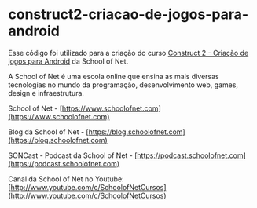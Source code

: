 # construct2-criacao-de-jogos-para-android

Esse código foi utilizado para a criação do curso [Construct 2 - Criação de jogos para Android](https://www.schoolofnet.com/curso/construct/construct-2/construct-2-criacao-de-jogos-para-android/) da School of Net.

A School of Net é uma escola online que ensina as mais diversas tecnologias no mundo da programação, desenvolvimento web, games, design e infraestrutura.

School of Net - [https://www.schoolofnet.com](https://www.schoolofnet.com)

Blog da School of Net - [https://blog.schoolofnet.com](https://blog.schoolofnet.com)

SONCast - Podcast da School of Net - [https://podcast.schoolofnet.com](https://podcast.schoolofnet.com)

Canal da School of Net no Youtube: [http://www.youtube.com/c/SchoolofNetCursos](http://www.youtube.com/c/SchoolofNetCursos)